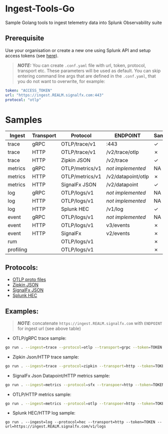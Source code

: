 # Ingest-Tools-Go
Sample Golang tools to ingest telemetry data into Splunk Observability suite

## Prerequisite
Use your organisation or create a new one using Splunk API and setup access tokens (see [here](https://github.com/LukaszSwolkien/ingest-tools)).

> **_NOTE:_**
You can create `.conf.yaml` file with url, token, protocol, transport etc. These parameters will be used as default. You can skip entering command line args that are defined in the `.conf.yaml`, that you do not want to overwrite, for example: 
```yaml
token: "ACCESS_TOKEN"
url: "https://ingest.REALM.signalfx.com:443"
protocol: "otlp"
```

# Samples

|Ingest    | Transport | Protocol        | ENDPOINT           | Sample  |
|----------|-----------|-----------------|--------------------|---------|
|trace     |   gRPC    | OTLP/trace/v1   | :443               | &check; |
|trace     |   HTTP    | OTLP/trace/v1   | /v2/trace/otlp     | &cross; |
|trace     |   HTTP    | Zipkin JSON     | /v2/trace          | &check; |
|metrics   |   gRPC    | OTLP/metrics/v1 | _not implemented_  |  NA     |
|metrics   |   HTTP    | OTLP/metrics/v1 | /v2/datapoint/otlp | &cross; |
|metrics   |   HTTP    | SignalFx JSON   | /v2/datapoint      | &check; |
|log       |   gRPC    | OTLP/logs/v1    | _not implemented_  |  NA     |
|log       |   HTTP    | OTLP/logs/v1    | _not implemented_  |  NA     |
|log       |   HTTP    | Splunk HEC      | /v1/log            | &check; |
|event     |   gRPC    | OTLP/logs/v1    | _not implemented_  | NA      |
|event     |   HTTP    | OTLP/logs/v1    | v3/events          | &cross; |
|event     |   HTTP    | SignalFx        | v2/events          | &cross; |
|rum       |           | OTLP/logs/v1    |                    | &cross; |
|profiling |           | OTLP/logs/v1    |                    | &cross; |

## Protocols:

* [OTLP proto files](https://github.com/open-telemetry/opentelemetry-proto/tree/main/opentelemetry/proto) 
* [Zipkin JSON](https://zipkin.io/pages/data_model.html)
* [SignalFx JSON](https://dev.splunk.com/observability/reference/api/ingest_data/latest#endpoint-send-metrics)
* [Splunk HEC](https://docs.splunk.com/Documentation/Splunk/latest/Data/FormatEventsforHTTPEventCollector)

## Examples:

> **_NOTE_**: concatenate `https://ingest.REALM.signalfx.com` with `ENDPOINT` for ingest url (see above table)

* OTLP/gRPC trace sample:
```bash
go run . --ingest=trace --protocol=otlp --transport=grpc --token=TOKEN --url=ingest.REALM.signalfx.com:443
```

* Zipkin Json/HTTP trace sample:
```bash
go run . --ingest=trace --protocol=zipkin --transport=http --token=TOKEN --url=https://ingest.REALM.signalfx.com/v2/trace
```

* SignalFx Json Datapoint/HTTP metrics sample:
```bash
go run . --ingest=metrics --protocol=sfx --transpoer=http --token=TOKEN --url=https://ingest.REALM.signalfx.com/v2/datapoint
```

* OTLP/HTTP metrics sample:
```bash
go run . --ingest=metrics --protocol=otlp --transpoer=http --token=TOKEN --url=https://ingest.REALM.signalfx.com/v2/datapoint/otlp
```

* Splunk HEC/HTTP log sample:
```
go run . --ingest=log --protocol=hec --transport=http --token=TOKEN --url=https://ingest.REALM.signalfx.com/v1/logs
```